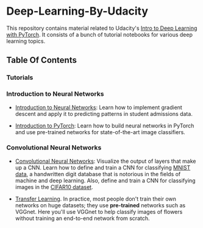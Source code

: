 # Deep-Learning-By-Udacity

This repository contains material related to Udacity's [Intro to Deep Learning with PyTorch](https://www.udacity.com/course/deep-learning-pytorch--ud188). It consists of a bunch of tutorial notebooks for various deep learning topics. 


## Table Of Contents

### Tutorials

### Introduction to Neural Networks

* [Introduction to Neural Networks](https://github.com/shrikantnaidu/Deep-Learning-By-Udacity/tree/master/introduction_to_neural_networks): Learn how to implement gradient descent and apply it to predicting patterns in student admissions data.

* [Introduction to PyTorch](https://github.com/shrikantnaidu/Deep-Learning-By-Udacity/tree/master/introduction_to_pytorch): Learn how to build neural networks in PyTorch and use pre-trained networks for state-of-the-art image classifiers.

### Convolutional Neural Networks

* [Convolutional Neural Networks](https://github.com/shrikantnaidu/Deep-Learning-By-Udacity/tree/master/convolutional_neural_networks): Visualize the output of layers that make up a CNN. Learn how to define and train a CNN for classifying [MNIST data](https://en.wikipedia.org/wiki/MNIST_database), a handwritten digit database that is notorious in the fields of machine and deep learning. Also, define and train a CNN for classifying images in the [CIFAR10 dataset](https://www.cs.toronto.edu/~kriz/cifar.html).


* [Transfer Learning](https://github.com/shrikantnaidu/Deep-Learning-By-Udacity/tree/master/transfer_learning). In practice, most people don't train their own networks on huge datasets; they use **pre-trained** networks such as VGGnet. Here you'll use VGGnet to help classify images of flowers without training an end-to-end network from scratch.  
